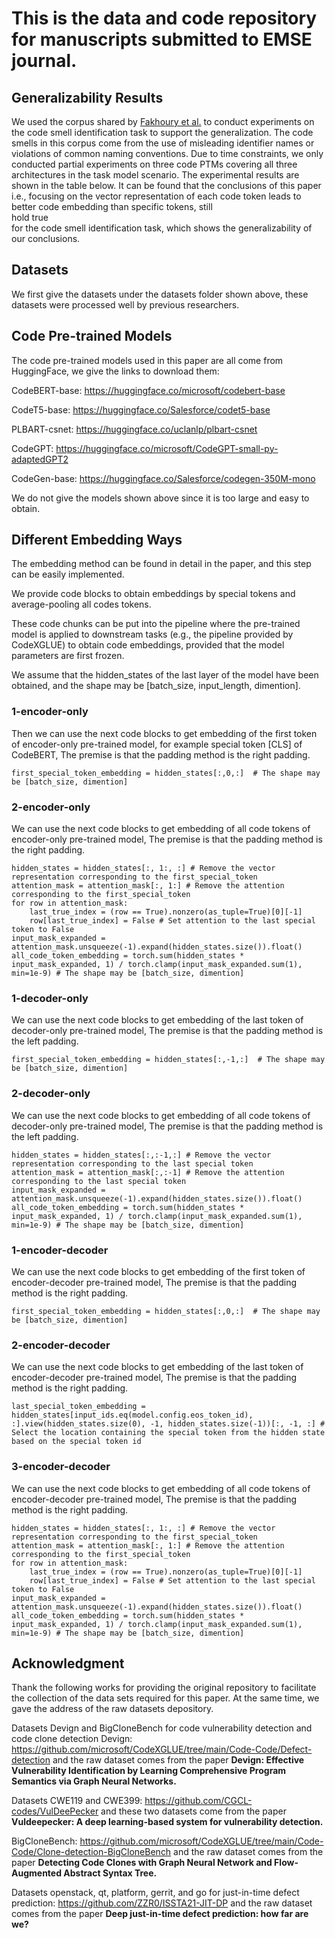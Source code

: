 # This is the data and code repository for manuscripts submitted to EMSE journal.

## Generalizability Results
We used the corpus shared by [Fakhoury et al.](https://ieeexplore.ieee.org/abstract/document/8330265) to conduct experiments on the code smell identification task to support the generalization. The code smells in this corpus come from the use of misleading identifier names or violations of common naming conventions. Due to time constraints, we only conducted partial experiments on three code PTMs covering all three architectures in the task model scenario. The experimental results are shown in the table below. It can be found that the conclusions of this paper i.e., focusing on the vector representation of each code token leads to better code embedding than specific tokens, still <br>hold true</br> for the code smell identification task, which shows the generalizability of our conclusions.

## Datasets
We first give the datasets under the datasets folder shown above, these datasets were processed well by previous researchers.

## Code Pre-trained Models
The code pre-trained models used in this paper are all come from HuggingFace, we give the links to download them:

CodeBERT-base: https://huggingface.co/microsoft/codebert-base

CodeT5-base: https://huggingface.co/Salesforce/codet5-base

PLBART-csnet: https://huggingface.co/uclanlp/plbart-csnet

CodeGPT: https://huggingface.co/microsoft/CodeGPT-small-py-adaptedGPT2

CodeGen-base: https://huggingface.co/Salesforce/codegen-350M-mono

We do not give the models shown above since it is too large and easy to obtain.


## Different Embedding Ways
The embedding method can be found in detail in the paper, and this step can be easily implemented. 

We provide code blocks to obtain embeddings by special tokens and average-pooling all codes tokens. 

These code chunks can be put into the pipeline where the pre-trained model is applied to downstream tasks (e.g., the pipeline provided by CodeXGLUE) to obtain code embeddings, provided that the model parameters are first frozen.

We assume that the hidden_states of the last layer of the model have been obtained, and the shape may be [batch_size, input_length, dimention].

### 1-encoder-only
Then we can use the next code blocks to get embedding of the first token of encoder-only pre-trained model, for example special token [CLS] of CodeBERT, The premise is that the padding method is the right padding.

    first_special_token_embedding = hidden_states[:,0,:]  # The shape may be [batch_size, dimention]

### 2-encoder-only
We can use the next code blocks to get embedding of all code tokens of encoder-only pre-trained model, The premise is that the padding method is the right padding.

    hidden_states = hidden_states[:, 1:, :] # Remove the vector representation corresponding to the first_special_token
    attention_mask = attention_mask[:, 1:] # Remove the attention corresponding to the first_special_token
    for row in attention_mask:
        last_true_index = (row == True).nonzero(as_tuple=True)[0][-1]
        row[last_true_index] = False # Set attention to the last special token to False
    input_mask_expanded = attention_mask.unsqueeze(-1).expand(hidden_states.size()).float()
    all_code_token_embedding = torch.sum(hidden_states * input_mask_expanded, 1) / torch.clamp(input_mask_expanded.sum(1), min=1e-9) # The shape may be [batch_size, dimention]
  

### 1-decoder-only
We can use the next code blocks to get embedding of the last token of decoder-only pre-trained model, The premise is that the padding method is the left padding.

    first_special_token_embedding = hidden_states[:,-1,:]  # The shape may be [batch_size, dimention]

### 2-decoder-only
We can use the next code blocks to get embedding of all code tokens of decoder-only pre-trained model, The premise is that the padding method is the left padding.

    hidden_states = hidden_states[:,:-1,:] # Remove the vector representation corresponding to the last special token
    attention_mask = attention_mask[:,:-1] # Remove the attention corresponding to the last special token
    input_mask_expanded = attention_mask.unsqueeze(-1).expand(hidden_states.size()).float()
    all_code_token_embedding = torch.sum(hidden_states * input_mask_expanded, 1) / torch.clamp(input_mask_expanded.sum(1), min=1e-9) # The shape may be [batch_size, dimention]


### 1-encoder-decoder
We can use the next code blocks to get embedding of the first token of encoder-decoder pre-trained model, The premise is that the padding method is the right padding.

    first_special_token_embedding = hidden_states[:,0,:]  # The shape may be [batch_size, dimention]

### 2-encoder-decoder
We can use the next code blocks to get embedding of the last token of encoder-decoder pre-trained model, The premise is that the padding method is the right padding.

    last_special_token_embedding = hidden_states[input_ids.eq(model.config.eos_token_id), :].view(hidden_states.size(0), -1, hidden_states.size(-1))[:, -1, :] # Select the location containing the special token from the hidden state based on the special token id
        
### 3-encoder-decoder
We can use the next code blocks to get embedding of all code tokens of encoder-decoder pre-trained model, The premise is that the padding method is the right padding.

    hidden_states = hidden_states[:, 1:, :] # Remove the vector representation corresponding to the first_special_token
    attention_mask = attention_mask[:, 1:] # Remove the attention corresponding to the first_special_token
    for row in attention_mask:
        last_true_index = (row == True).nonzero(as_tuple=True)[0][-1]
        row[last_true_index] = False # Set attention to the last special token to False
    input_mask_expanded = attention_mask.unsqueeze(-1).expand(hidden_states.size()).float()
    all_code_token_embedding = torch.sum(hidden_states * input_mask_expanded, 1) / torch.clamp(input_mask_expanded.sum(1), min=1e-9) # The shape may be [batch_size, dimention]

        

## Acknowledgment
Thank the following works for providing the original repository to facilitate the collection of the data sets required for this paper. At the same time, we gave the address of the raw datasets depository.

Datasets Devign and BigCloneBench for code vulnerability detection and code clone detection
Devign: https://github.com/microsoft/CodeXGLUE/tree/main/Code-Code/Defect-detection
and the raw dataset comes from the paper <b>Devign: Effective Vulnerability Identification by Learning Comprehensive Program Semantics via Graph Neural Networks.</b>

Datasets CWE119 and CWE399: https://github.com/CGCL-codes/VulDeePecker
and these two datasets come from the paper <b>Vuldeepecker: A deep learning-based system for vulnerability detection.</b>

BigCloneBench: https://github.com/microsoft/CodeXGLUE/tree/main/Code-Code/Clone-detection-BigCloneBench
and the raw dataset comes from the paper <b>Detecting Code Clones with Graph Neural Network and Flow-Augmented Abstract Syntax Tree.</b>

Datasets openstack, qt, platform, gerrit, and go for just-in-time defect prediction: https://github.com/ZZR0/ISSTA21-JIT-DP
and the raw dataset comes from the paper <b>Deep just-in-time defect prediction: how far are we?</b>

